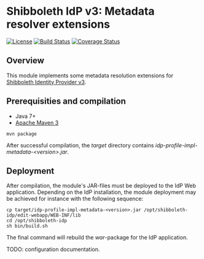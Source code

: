 # Shibboleth IdP v3: Metadata resolver extensions

[![License](http://img.shields.io/:license-mit-blue.svg)](https://opensource.org/licenses/MIT)
[![Build Status](https://travis-ci.org/mpassid/shibboleth-idp-metadata-ext.svg?branch=master)](https://travis-ci.org/mpassid/shibboleth-idp-metadata-ext)
[![Coverage Status](https://coveralls.io/repos/github/mpassid/shibboleth-idp-metadata-ext/badge.svg?branch=master)](https://coveralls.io/github/mpassid/shibboleth-idp-metadata-ext?branch=master)

## Overview

This module implements some metadata resolution extensions for [Shibboleth Identity Provider v3](https://wiki.shibboleth.net/confluence/display/IDP30/Home).

## Prerequisities and compilation

- Java 7+
- [Apache Maven 3](https://maven.apache.org/)

```
mvn package
```

After successful compilation, the _target_ directory contains _idp-profile-impl-metadata-\<version\>.jar_.

## Deployment

After compilation, the module's JAR-files must be deployed to the IdP Web
application. Depending on the IdP installation, the module deployment may be achieved for instance 
with the following sequence:

```
cp target/idp-profile-impl-metadata-<version>.jar /opt/shibboleth-idp/edit-webapp/WEB-INF/lib
cd /opt/shibboleth-idp
sh bin/build.sh
```

The final command will rebuild the _war_-package for the IdP application.

TODO: configuration documentation.
